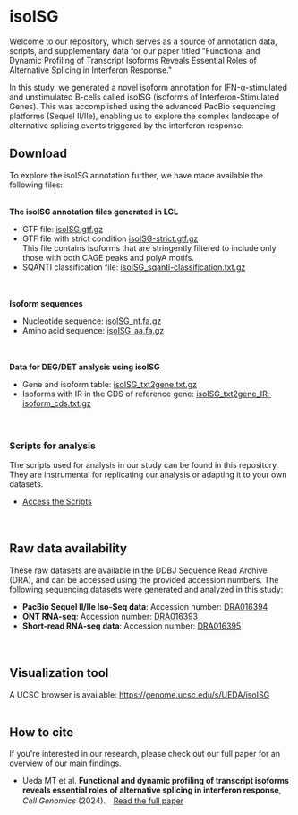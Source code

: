 # isoISG
Welcome to our repository, which serves as a source of annotation data, scripts, and supplementary data for our paper titled "Functional and Dynamic Profiling of Transcript Isoforms Reveals Essential Roles of Alternative Splicing in Interferon Response."

In this study, we generated a novel isoform annotation for IFN-α-stimulated and unstimulated B-cells called isoISG (isoforms of Interferon-Stimulated Genes). This was accomplished using the advanced PacBio sequencing platforms (Sequel II/IIe), enabling us to explore the complex landscape of alternative splicing events triggered by the interferon response.

## Download

To explore the isoISG annotation further, we have made available the following files:<br><br>

**The isoISG annotation files generated in LCL**
                                  
- GTF file: [isoISG.gtf.gz](https://zenodo.org/records/13282235/files/isoISG.gtf.gz?download=1)
- GTF file with strict condition [isoISG-strict.gtf.gz](https://zenodo.org/records/13282235/files/isoISG-strict.gtf.gz?download=1)<br>
  This file contains isoforms that are stringently filtered to include only those with both CAGE peaks and polyA motifs.
- SQANTI classification file: [isoISG_sqanti-classification.txt.gz](https://zenodo.org/records/13282235/files/isoISG_sqanti-classification.txt.gz?download=1)<br><br><br>

**Isoform sequences**
- Nucleotide sequence: [isoISG_nt.fa.gz](https://zenodo.org/records/13282235/files/isoISG_nt.fa.gz?download=1)
- Amino acid sequence: [isoISG_aa.fa.gz](https://zenodo.org/records/13282235/files/isoISG_aa.fa.gz?download=1)<br><br><br>

**Data for DEG/DET analysis using isoISG**
- Gene and isoform table: [isoISG_txt2gene.txt.gz](https://zenodo.org/records/13282235/files/isoISG_txt2gene.txt.gz?download=1)
- Isoforms with IR in the CDS of reference gene: [isoISG_txt2gene_IR-isoform_cds.txt.gz](https://zenodo.org/records/13282235/files/isoISG_txt2gene_IR-isoform_cds.txt.gz?download=1)
<br><br><br>


### Scripts for analysis
The scripts used for analysis in our study can be found in this repository. They are instrumental for replicating our analysis or adapting it to your own datasets.
- [Access the Scripts](https://github.com/uedaMT/isoISG/tree/main/Script)<br><br><br>


## Raw data availability
These raw datasets are available in the DDBJ Sequence Read Archive (DRA), and can be accessed using the provided accession numbers.
The following sequencing datasets were generated and analyzed in this study:
- **PacBio Sequel II/IIe Iso-Seq data**: Accession number: [DRA016394](https://humandbs.dbcls.jp/en/hum0312-v1#iso)
- **ONT RNA-seq**: Accession number: [DRA016393](https://humandbs.dbcls.jp/en/hum0312-v1#DRA016393)
- **Short-read RNA-seq data**: Accession number: [DRA016395](https://humandbs.dbcls.jp/en/hum0312-v1#DRA016395)<br><br><br>


## Visualization tool
A UCSC browser is available: https://genome.ucsc.edu/s/UEDA/isoISG<br><br>


## How to cite
If you're interested in our research, please check out our full paper for an overview of our main findings. 
- Ueda MT et al. **Functional and dynamic profiling of transcript isoforms reveals essential roles of alternative splicing in interferon response**, *Cell Genomics* (2024).　[Read the full paper](https://doi.org/10.1016/j.xgen.2024.100654)

